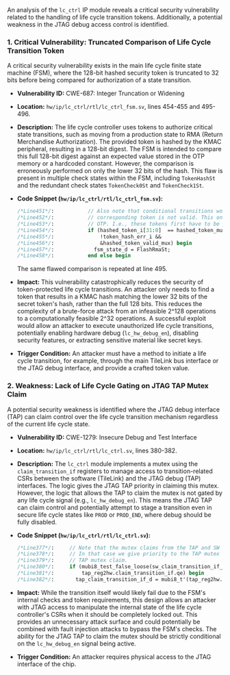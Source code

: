 An analysis of the `lc_ctrl` IP module reveals a critical security vulnerability related to the handling of life cycle transition tokens. Additionally, a potential weakness in the JTAG debug access control is identified.

### **1. Critical Vulnerability: Truncated Comparison of Life Cycle Transition Token**

A critical security vulnerability exists in the main life cycle finite state machine (FSM), where the 128-bit hashed security token is truncated to 32 bits before being compared for authorization of a state transition.

*   **Vulnerability ID:** CWE-687: Integer Truncation or Widening
*   **Location:** `hw/ip/lc_ctrl/rtl/lc_ctrl_fsm.sv`, lines 454-455 and 495-496.
*   **Description:** The life cycle controller uses tokens to authorize critical state transitions, such as moving from a production state to RMA (Return Merchandise Authorization). The provided token is hashed by the KMAC peripheral, resulting in a 128-bit digest. The FSM is intended to compare this full 128-bit digest against an expected value stored in the OTP memory or a hardcoded constant. However, the comparison is erroneously performed on only the lower 32 bits of the hash. This flaw is present in multiple check states within the FSM, including `TokenHashSt` and the redundant check states `TokenCheck0St` and `TokenCheck1St`.

*   **Code Snippet (`hw/ip/lc_ctrl/rtl/lc_ctrl_fsm.sv`):**
    ```systemverilog
    /*Line451*/:           // Also note that conditional transitions won't be possible if the
    /*Line452*/:           // corresponding token is not valid. This only applies to tokens stored in
    /*Line453*/:           // OTP. I.e., these tokens first have to be provisioned, before they can be used.
    /*Line454*/:           if (hashed_token_i[31:0]  == hashed_token_mux[31:0]  &&
    /*Line455*/:               !token_hash_err_i &&
    /*Line456*/:               &hashed_token_valid_mux) begin
    /*Line457*/:             fsm_state_d = FlashRmaSt;
    /*Line458*/:           end else begin
    ```
    The same flawed comparison is repeated at line 495.

*   **Impact:** This vulnerability catastrophically reduces the security of token-protected life cycle transitions. An attacker only needs to find a token that results in a KMAC hash matching the lower 32 bits of the secret token's hash, rather than the full 128 bits. This reduces the complexity of a brute-force attack from an infeasible 2^128 operations to a computationally feasible 2^32 operations. A successful exploit would allow an attacker to execute unauthorized life cycle transitions, potentially enabling hardware debug (`lc_hw_debug_en`), disabling security features, or extracting sensitive material like secret keys.

*   **Trigger Condition:** An attacker must have a method to initiate a life cycle transition, for example, through the main TileLink bus interface or the JTAG debug interface, and provide a crafted token value.

### **2. Weakness: Lack of Life Cycle Gating on JTAG TAP Mutex Claim**

A potential security weakness is identified where the JTAG debug interface (TAP) can claim control over the life cycle transition mechanism regardless of the current life cycle state.

*   **Vulnerability ID:** CWE-1279: Insecure Debug and Test Interface
*   **Location:** `hw/ip/lc_ctrl/rtl/lc_ctrl.sv`, lines 380-382.
*   **Description:** The `lc_ctrl` module implements a mutex using the `claim_transition_if` registers to manage access to transition-related CSRs between the software (TileLink) and the JTAG debug (TAP) interfaces. The logic gives the JTAG TAP priority in claiming this mutex. However, the logic that allows the TAP to claim the mutex is not gated by any life cycle signal (e.g., `lc_hw_debug_en`). This means the JTAG TAP can claim control and potentially attempt to stage a transition even in secure life cycle states like `PROD` or `PROD_END`, where debug should be fully disabled.

*   **Code Snippet (`hw/ip/lc_ctrl/rtl/lc_ctrl.sv`):**
    ```systemverilog
    /*Line377*/:     // Note that the mutex claims from the TAP and SW side could arrive within the same cycle.
    /*Line378*/:     // In that case we give priority to the TAP mutex claim in order to avoid a race condition.
    /*Line379*/:     // TAP mutex claim.
    /*Line380*/:     if (mubi8_test_false_loose(sw_claim_transition_if_q) &&
    /*Line381*/:         tap_reg2hw.claim_transition_if.qe) begin
    /*Line382*/:       tap_claim_transition_if_d = mubi8_t'(tap_reg2hw.claim_transition_if.q);
    ```

*   **Impact:** While the transition itself would likely fail due to the FSM's internal checks and token requirements, this design allows an attacker with JTAG access to manipulate the internal state of the life cycle controller's CSRs when it should be completely locked out. This provides an unnecessary attack surface and could potentially be combined with fault injection attacks to bypass the FSM's checks. The ability for the JTAG TAP to claim the mutex should be strictly conditional on the `lc_hw_debug_en` signal being active.

*   **Trigger Condition:** An attacker requires physical access to the JTAG interface of the chip.